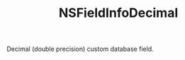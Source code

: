 ﻿---
uid: crmscript_ref_NSFieldInfoDecimal
title: NSFieldInfoDecimal
intellisense: Void.NSFieldInfoDecimal
keywords: NSFieldInfoDecimal
so.topic: reference
---

Decimal (double precision) custom database field.
